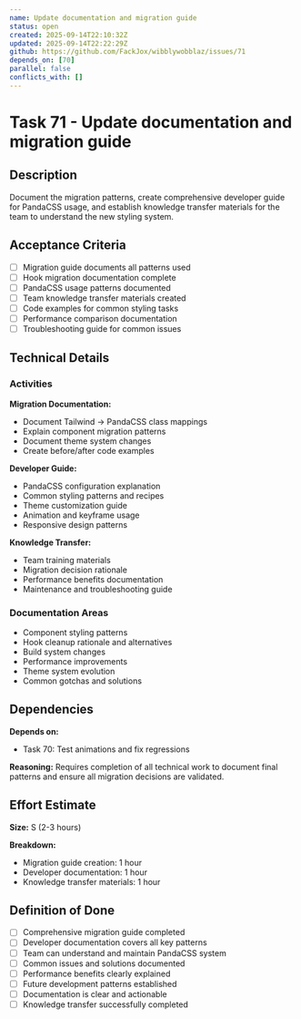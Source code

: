 ```yaml
---
name: Update documentation and migration guide
status: open
created: 2025-09-14T22:10:32Z
updated: 2025-09-14T22:22:29Z
github: https://github.com/FackJox/wibblywobblaz/issues/71
depends_on: [70]
parallel: false
conflicts_with: []
---
```


# Task 71 - Update documentation and migration guide

## Description

Document the migration patterns, create comprehensive developer guide for PandaCSS usage, and establish knowledge transfer materials for the team to understand the new styling system.

## Acceptance Criteria

- [ ] Migration guide documents all patterns used
- [ ] Hook migration documentation complete
- [ ] PandaCSS usage patterns documented
- [ ] Team knowledge transfer materials created
- [ ] Code examples for common styling tasks
- [ ] Performance comparison documentation
- [ ] Troubleshooting guide for common issues

## Technical Details

### Activities

**Migration Documentation:**
- Document Tailwind → PandaCSS class mappings
- Explain component migration patterns
- Document theme system changes
- Create before/after code examples

**Developer Guide:**
- PandaCSS configuration explanation
- Common styling patterns and recipes
- Theme customization guide
- Animation and keyframe usage
- Responsive design patterns

**Knowledge Transfer:**
- Team training materials
- Migration decision rationale
- Performance benefits documentation
- Maintenance and troubleshooting guide

### Documentation Areas
- Component styling patterns
- Hook cleanup rationale and alternatives
- Build system changes
- Performance improvements
- Theme system evolution
- Common gotchas and solutions

## Dependencies

**Depends on:**
- Task 70: Test animations and fix regressions

**Reasoning:** Requires completion of all technical work to document final patterns and ensure all migration decisions are validated.

## Effort Estimate

**Size:** S (2-3 hours)

**Breakdown:**
- Migration guide creation: 1 hour
- Developer documentation: 1 hour
- Knowledge transfer materials: 1 hour

## Definition of Done

- [ ] Comprehensive migration guide completed
- [ ] Developer documentation covers all key patterns
- [ ] Team can understand and maintain PandaCSS system
- [ ] Common issues and solutions documented
- [ ] Performance benefits clearly explained
- [ ] Future development patterns established
- [ ] Documentation is clear and actionable
- [ ] Knowledge transfer successfully completed
